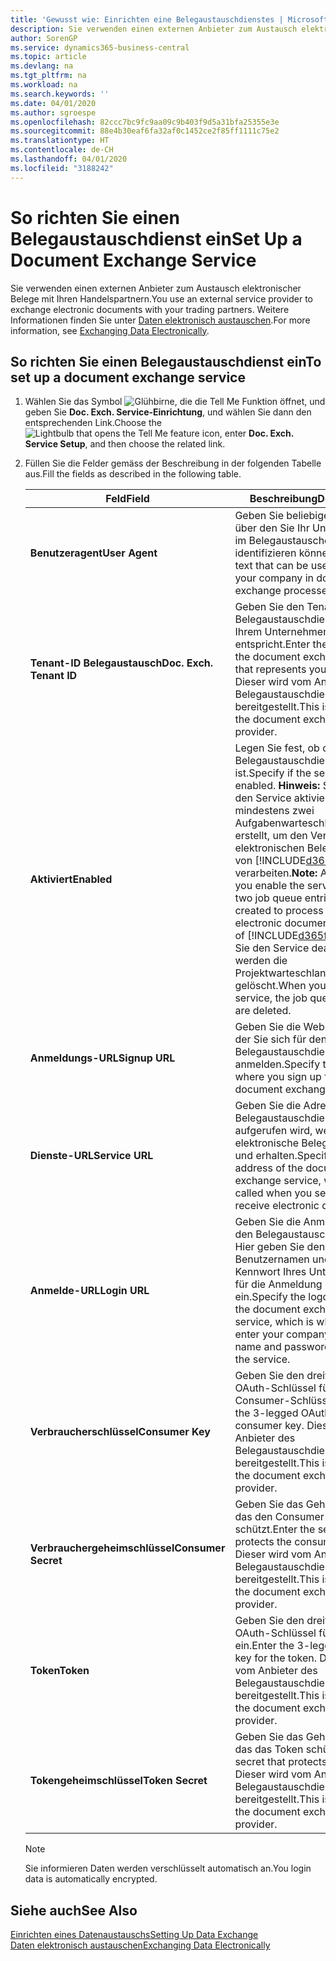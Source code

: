 ```yaml
---
title: 'Gewusst wie: Einrichten eine Belegaustauschdienstes | Microsoft Docs'
description: Sie verwenden einen externen Anbieter zum Austausch elektronischer Belege mit Ihren Handelspartnern.
author: SorenGP
ms.service: dynamics365-business-central
ms.topic: article
ms.devlang: na
ms.tgt_pltfrm: na
ms.workload: na
ms.search.keywords: ''
ms.date: 04/01/2020
ms.author: sgroespe
ms.openlocfilehash: 82ccc7bc9fc9aa09c9b403f9d5a31bfa25355e3e
ms.sourcegitcommit: 88e4b30eaf6fa32af0c1452ce2f85ff1111c75e2
ms.translationtype: HT
ms.contentlocale: de-CH
ms.lasthandoff: 04/01/2020
ms.locfileid: "3188242"
---
```

# <a name="set-up-a-document-exchange-service"></a><span data-ttu-id="1c00e-103">So richten Sie einen Belegaustauschdienst ein</span><span class="sxs-lookup"><span data-stu-id="1c00e-103">Set Up a Document Exchange Service</span></span>
<span data-ttu-id="1c00e-104">Sie verwenden einen externen Anbieter zum Austausch elektronischer Belege mit Ihren Handelspartnern.</span><span class="sxs-lookup"><span data-stu-id="1c00e-104">You use an external service provider to exchange electronic documents with your trading partners.</span></span> <span data-ttu-id="1c00e-105">Weitere Informationen finden Sie unter [Daten elektronisch austauschen](across-data-exchange.md).</span><span class="sxs-lookup"><span data-stu-id="1c00e-105">For more information, see [Exchanging Data Electronically](across-data-exchange.md).</span></span>  

## <a name="to-set-up-a-document-exchange-service"></a><span data-ttu-id="1c00e-106">So richten Sie einen Belegaustauschdienst ein</span><span class="sxs-lookup"><span data-stu-id="1c00e-106">To set up a document exchange service</span></span>  
1. <span data-ttu-id="1c00e-107">Wählen Sie das Symbol ![Glühbirne, die die Tell Me Funktion öffnet](media/ui-search/search_small.png "Tell Me-Funktion"), und geben Sie **Doc. Exch. Service-Einrichtung**, und wählen Sie dann den entsprechenden Link.</span><span class="sxs-lookup"><span data-stu-id="1c00e-107">Choose the ![Lightbulb that opens the Tell Me feature](media/ui-search/search_small.png "Tell me what you want to do") icon, enter **Doc. Exch. Service Setup**, and then choose the related link.</span></span>  
2. <span data-ttu-id="1c00e-108">Füllen Sie die Felder gemäss der Beschreibung in der folgenden Tabelle aus.</span><span class="sxs-lookup"><span data-stu-id="1c00e-108">Fill the fields as described in the following table.</span></span>  

    |<span data-ttu-id="1c00e-109">Feld</span><span class="sxs-lookup"><span data-stu-id="1c00e-109">Field</span></span>|<span data-ttu-id="1c00e-110">Beschreibung</span><span class="sxs-lookup"><span data-stu-id="1c00e-110">Description</span></span>|  
    |---------------------------------|---------------------------------------|  
    |<span data-ttu-id="1c00e-111">**Benutzeragent**</span><span class="sxs-lookup"><span data-stu-id="1c00e-111">**User Agent**</span></span>|<span data-ttu-id="1c00e-112">Geben Sie beliebigen Text ein, über den Sie Ihr Unternehmen im Belegaustauschdienst identifizieren können</span><span class="sxs-lookup"><span data-stu-id="1c00e-112">Enter any text that can be used to identify your company in document exchange processes.</span></span>|  
    |<span data-ttu-id="1c00e-113">**Tenant-ID Belegaustausch**</span><span class="sxs-lookup"><span data-stu-id="1c00e-113">**Doc. Exch. Tenant ID**</span></span>|<span data-ttu-id="1c00e-114">Geben Sie den Tenant beim Belegaustauschdienst an, der Ihrem Unternehmen entspricht.</span><span class="sxs-lookup"><span data-stu-id="1c00e-114">Enter the tenant in the document exchange service that represents your company.</span></span> <span data-ttu-id="1c00e-115">Dieser wird vom Anbieter des Belegaustauschdienstes bereitgestellt.</span><span class="sxs-lookup"><span data-stu-id="1c00e-115">This is provided by the document exchange service provider.</span></span>|  
    |<span data-ttu-id="1c00e-116">**Aktiviert**</span><span class="sxs-lookup"><span data-stu-id="1c00e-116">**Enabled**</span></span>|<span data-ttu-id="1c00e-117">Legen Sie fest, ob der Belegaustauschdienst aktiviert ist.</span><span class="sxs-lookup"><span data-stu-id="1c00e-117">Specify if the service is enabled.</span></span> <span data-ttu-id="1c00e-118">**Hinweis:** Sobald Sie den Service aktivieren, werden mindestens zwei Aufgabenwarteschlangenposten erstellt, um den Verkehr von elektronischen Belegen zu und von [!INCLUDE[d365fin](includes/d365fin_md.md)] zu verarbeiten.</span><span class="sxs-lookup"><span data-stu-id="1c00e-118">**Note:**  As soon as you enable the service, at least two job queue entries are created to process the traffic of electronic documents in and out of [!INCLUDE[d365fin](includes/d365fin_md.md)].</span></span> <span data-ttu-id="1c00e-119">Wenn Sie den Service deaktivieren, werden die Projektwarteschlangenposten gelöscht.</span><span class="sxs-lookup"><span data-stu-id="1c00e-119">When you disable the service, the job queue entries are deleted.</span></span>|  
    |<span data-ttu-id="1c00e-120">**Anmeldungs-URL**</span><span class="sxs-lookup"><span data-stu-id="1c00e-120">**Signup URL**</span></span>|<span data-ttu-id="1c00e-121">Geben Sie die Webseite an, auf der Sie sich für den Belegaustauschdienst anmelden.</span><span class="sxs-lookup"><span data-stu-id="1c00e-121">Specify the web page where you sign up for the document exchange service.</span></span>|  
    |<span data-ttu-id="1c00e-122">**Dienste-URL**</span><span class="sxs-lookup"><span data-stu-id="1c00e-122">**Service URL**</span></span>|<span data-ttu-id="1c00e-123">Geben Sie die Adresse des Belegaustauschdienst an, die aufgerufen wird, wenn Sie elektronische Belege versenden und erhalten.</span><span class="sxs-lookup"><span data-stu-id="1c00e-123">Specify the address of the document exchange service, which will be called when you send and receive electronic documents.</span></span>|  
    |<span data-ttu-id="1c00e-124">**Anmelde-URL**</span><span class="sxs-lookup"><span data-stu-id="1c00e-124">**Login URL**</span></span>|<span data-ttu-id="1c00e-125">Geben Sie die Anmeldeseite für den Belegaustauschdienst an. Hier geben Sie den Benutzernamen und das Kennwort Ihres Unternehmens für die Anmeldung beim Service ein.</span><span class="sxs-lookup"><span data-stu-id="1c00e-125">Specify the logon page for the document exchange service, which is where you enter your company’s user name and password to log on to the service.</span></span>|  
    |<span data-ttu-id="1c00e-126">**Verbraucherschlüssel**</span><span class="sxs-lookup"><span data-stu-id="1c00e-126">**Consumer Key**</span></span>|<span data-ttu-id="1c00e-127">Geben Sie den dreiteiligen OAuth-Schlüssel für den Consumer-Schlüssel ein.</span><span class="sxs-lookup"><span data-stu-id="1c00e-127">Enter the 3-legged OAuth key for the consumer key.</span></span> <span data-ttu-id="1c00e-128">Dieser wird vom Anbieter des Belegaustauschdienstes bereitgestellt.</span><span class="sxs-lookup"><span data-stu-id="1c00e-128">This is provided by the document exchange service provider.</span></span>|  
    |<span data-ttu-id="1c00e-129">**Verbrauchergeheimschlüssel**</span><span class="sxs-lookup"><span data-stu-id="1c00e-129">**Consumer Secret**</span></span>|<span data-ttu-id="1c00e-130">Geben Sie das Geheimnis ein, das den Consumer-Schlüssel schützt.</span><span class="sxs-lookup"><span data-stu-id="1c00e-130">Enter the secret that protects the consumer key.</span></span> <span data-ttu-id="1c00e-131">Dieser wird vom Anbieter des Belegaustauschdienstes bereitgestellt.</span><span class="sxs-lookup"><span data-stu-id="1c00e-131">This is provided by the document exchange service provider.</span></span>|  
    |<span data-ttu-id="1c00e-132">**Token**</span><span class="sxs-lookup"><span data-stu-id="1c00e-132">**Token**</span></span>|<span data-ttu-id="1c00e-133">Geben Sie den dreiteiligen OAuth-Schlüssel für das Token ein.</span><span class="sxs-lookup"><span data-stu-id="1c00e-133">Enter the 3-legged OAuth key for the token.</span></span> <span data-ttu-id="1c00e-134">Dieser wird vom Anbieter des Belegaustauschdienstes bereitgestellt.</span><span class="sxs-lookup"><span data-stu-id="1c00e-134">This is provided by the document exchange service provider.</span></span>|  
    |<span data-ttu-id="1c00e-135">**Tokengeheimschlüssel**</span><span class="sxs-lookup"><span data-stu-id="1c00e-135">**Token Secret**</span></span>|<span data-ttu-id="1c00e-136">Geben Sie das Geheimnis ein, das das Token schützt.</span><span class="sxs-lookup"><span data-stu-id="1c00e-136">Enter the secret that protects the token.</span></span> <span data-ttu-id="1c00e-137">Dieser wird vom Anbieter des Belegaustauschdienstes bereitgestellt.</span><span class="sxs-lookup"><span data-stu-id="1c00e-137">This is provided by the document exchange service provider.</span></span>|  

    > [!NOTE]  
    > <span data-ttu-id="1c00e-138">Sie informieren Daten werden verschlüsselt automatisch an.</span><span class="sxs-lookup"><span data-stu-id="1c00e-138">You login data is automatically encrypted.</span></span>

## <a name="see-also"></a><span data-ttu-id="1c00e-139">Siehe auch</span><span class="sxs-lookup"><span data-stu-id="1c00e-139">See Also</span></span>  
[<span data-ttu-id="1c00e-140">Einrichten eines Datenaustauschs</span><span class="sxs-lookup"><span data-stu-id="1c00e-140">Setting Up Data Exchange</span></span>](across-set-up-data-exchange.md)  
[<span data-ttu-id="1c00e-141">Daten elektronisch austauschen</span><span class="sxs-lookup"><span data-stu-id="1c00e-141">Exchanging Data Electronically</span></span>](across-data-exchange.md)
